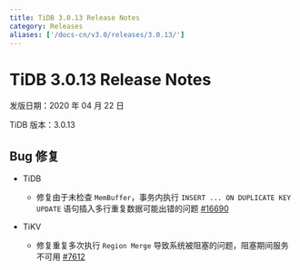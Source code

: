 ```yaml
---
title: TiDB 3.0.13 Release Notes
category: Releases
aliases: ['/docs-cn/v3.0/releases/3.0.13/']
---
```


# TiDB 3.0.13 Release Notes

发版日期：2020 年 04 月 22 日

TiDB 版本：3.0.13

## Bug 修复

+ TiDB

    - 修复由于未检查 `MemBuffer`，事务内执行 `INSERT ... ON DUPLICATE KEY UPDATE` 语句插入多行重复数据可能出错的问题 [#16690](https://github.com/pingcap/tidb/pull/16690)

+ TiKV

    - 修复重复多次执行 `Region Merge` 导致系统被阻塞的问题，阻塞期间服务不可用 [#7612](https://github.com/tikv/tikv/pull/7612)
